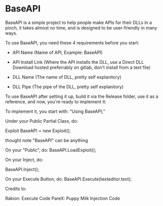 # BaseAPI

BaseAPI is a simple project to help people make APIs for their DLLs in a pinch, it takes almost no time, and is designed to be user-friendly in many ways.

To use BaseAPI, you need these 4 requirements before you start:

- API Name (Name of API, Example: BaseAPI)
- API Install Link (Where the API installs the DLL, use a Direct DLL Download hosted preferrably on gitlab, don't install from a text file)

- DLL Name (The name of DLL, pretty self explanitory)
- DLL Pipe (The pipe of the DLL, pretty self explanitory)


To use BaseAPI after setting it up, build it via the Release folder, use it as a reference, and now, you're ready to implement it:

To implement it, you start with:
"Using BaseAPI;"


Under your Public Partial Class, do:


Exploit BaseAPI = new Exploit();


thought note "BaseAPI" can be anything



On your "Public", do:
BaseAPI.LoadExploit();



On your Inject, do:

BaseAPI.Inject();


On your Execute Button, do:
BaseAPI.Execute(texteditor.text);


Credits to: 

Rakion: Execute Code
PareX: Puppy Milk Injection Code
